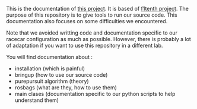 This is the documentation of [this project](https://github.com/pe712/PSC). It is based of [f1tenth project](https://f1tenth.org/learn.html). The purpose of this repository is to give tools to run our source code. This documentation also focuses on some difficulties we encountered.

Note that we avoided writting code and documentation specific to our racecar configuration as much as possible. However, there is probably a lot of adaptation if you want to use this repository in a different lab.

You will find documentation about :
- installation (which is painful)
- bringup (how to use our source code)
- purepursuit algorithm (theory)
- rosbags (what are they, how to use them)
- main clases (documentation specific to our python scripts to help understand them)
